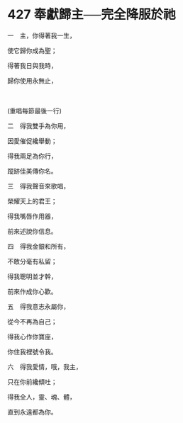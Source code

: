 # 427 奉獻歸主──完全降服於祂　

一　主，你得著我一生，

使它歸你成為聖；

得著我日與我時，

歸你使用永無止，

　　

(重唱每節最後一行)

二　得我雙手為你用，

因愛催促纔舉動；

得我兩足為你行，

蹤跡佳美傳你名。

三　得我聲音來歌唱，

榮耀天上的君王；

得我嘴唇作用器，

前來述說你信息。

四　得我金銀和所有，

不敢分毫有私留；

得我聰明並才幹，

前來作成你心歡。

五　得我意志永屬你，

從今不再為自己；

得我心作你寶座，

你住我裡號令我。

六　得我愛情，哦，我主，

只在你前纔傾吐；

得我全人，靈、魂、體，

直到永遠都為你。

